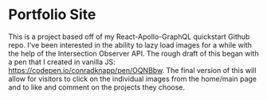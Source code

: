 # Portfolio Site

This is a project based off of my React-Apollo-GraphQL quickstart Github repo. I've been interested in the ability to lazy load images for a while with the help of the Intersection Observer API. The rough draft of this began with a pen that I created in vanilla JS: https://codepen.io/conradknapp/pen/OQNBbw. The final version of this will allow for visitors to click on the individual images from the home/main page and to like and comment on the projects they choose.
